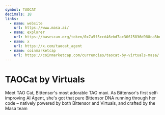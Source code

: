 ```yaml
---
symbol: TAOCAT
decimals: 18
links:
  - name: website
    url: https://www.masa.ai/
  - name: explorer
    url: https://basescan.org/token/0x7a5f5ccd46ebd7ac30615836d988ca3bd57412b3
  - name: x
    url: https://x.com/taocat_agent
  - name: coinmarketcap
    url: https://coinmarketcap.com/currencies/taocat-by-virtuals-masa/
---
```


# TAOCat by Virtuals

Meet TAO Cat, Bittensor's most adorable TAO maxi. As Bittensor's first self-improving AI Agent, she's got that pure Bittensor DNA running through her code – natively powered by both Bittensor and Virtuals, and crafted by the Masa team

